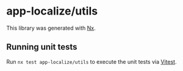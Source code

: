 # app-localize/utils

This library was generated with [Nx](https://nx.dev).

## Running unit tests

Run `nx test app-localize/utils` to execute the unit tests via [Vitest](https://vitest.dev/).
